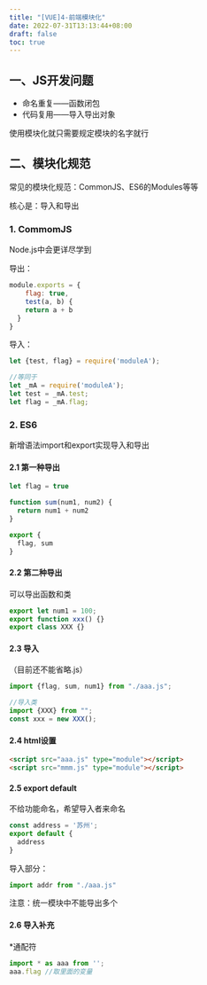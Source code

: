 ```yaml
---
title: "[VUE]4-前端模块化"
date: 2022-07-31T13:13:44+08:00
draft: false
toc: true
---
```


## 一、JS开发问题

- 命名重复——函数闭包
- 代码复用——导入导出对象

使用模块化就只需要规定模块的名字就行

## 二、模块化规范

常见的模块化规范：CommonJS、ES6的Modules等等

核心是：导入和导出

### 1. CommomJS

Node.js中会更详尽学到

导出：

```js
module.exports = {
	flag: true,
	test(a, b) {
    return a + b
  }
}
```

导入：

```js
let {test, flag} = require('moduleA');

//等同于
let _mA = require('moduleA');
let test = _mA.test;
let flag = _mA.flag;
```

### 2. ES6

新增语法import和export实现导入和导出

#### 2.1 第一种导出

```js
let flag = true

function sum(num1, num2) {
  return num1 + num2
}

export {
  flag, sum
}
```

#### 2.2 第二种导出

可以导出函数和类

```js
export let num1 = 100;
export function xxx() {}
export class XXX {}
```

#### 2.3 导入

（目前还不能省略.js）

```js
import {flag, sum, num1} from "./aaa.js";

//导入类
import {XXX} from "";
const xxx = new XXX();
```

#### 2.4 html设置

```html
<script src="aaa.js" type="module"></script>
<script src="mmm.js" type="module"></script>
```

#### 2.5 export default

不给功能命名，希望导入者来命名

```js
const address = '苏州';
export default {
  address
}
```

导入部分：

```js
import addr from "./aaa.js"
```

注意：统一模块中不能导出多个

#### 2.6 导入补充

*通配符

```js
import * as aaa from '';
aaa.flag //取里面的变量
```


